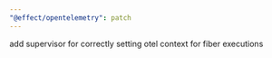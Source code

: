 ```yaml
---
"@effect/opentelemetry": patch
---
```


add supervisor for correctly setting otel context for fiber executions
